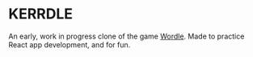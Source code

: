 # KERRDLE

An early, work in progress clone of the game [Wordle](https://www.powerlanguage.co.uk/wordle/). Made to practice React app development, and for fun.
